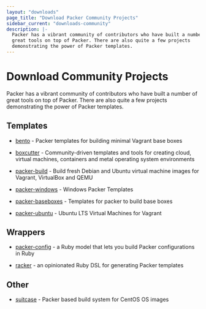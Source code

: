 ```yaml
---
layout: "downloads"
page_title: "Download Packer Community Projects"
sidebar_current: "downloads-community"
description: |-
  Packer has a vibrant community of contributors who have built a number of
  great tools on top of Packer. There are also quite a few projects
  demonstrating the power of Packer templates.
---
```


# Download Community Projects

Packer has a vibrant community of contributors who have built a number of great
tools on top of Packer. There are also quite a few projects demonstrating the
power of Packer templates.

## Templates

- [bento](https://github.com/chef/bento) - Packer templates for building minimal
  Vagrant base boxes

- [boxcutter](https://github.com/boxcutter) - Community-driven templates and
  tools for creating cloud, virtual machines, containers and metal operating
  system environments

- [packer-build](https://github.com/tylert/packer-build) - Build fresh Debian
  and Ubuntu virtual machine images for Vagrant, VirtualBox and QEMU

- [packer-windows](https://github.com/joefitzgerald/packer-windows) - Windows
  Packer Templates

- [packer-baseboxes](https://github.com/taliesins/packer-baseboxes) - Templates
  for packer to build base boxes

- [packer-ubuntu](https://github.com/cbednarski/packer-ubuntu) - Ubuntu LTS
  Virtual Machines for Vagrant

## Wrappers

- [packer-config](https://github.com/ianchesal/packer-config) - a Ruby model that lets you build Packer configurations in Ruby

- [racker](https://github.com/aspring/racker) - an opinionated Ruby DSL for generating Packer templates

## Other

- [suitcase](https://github.com/tmclaugh/suitcase) - Packer based build system for CentOS OS images
